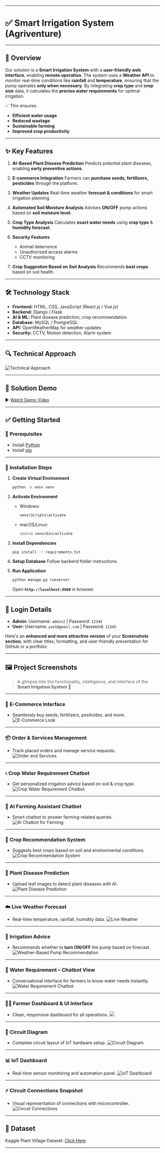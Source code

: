 
---

# ✅ Smart Irrigation System (Agriventure)


---

## 🌱 **Overview**

Our solution is a **Smart Irrigation System** with a **user-friendly web interface**, enabling **remote operation**.
The system uses a **Weather API** to monitor real-time conditions like **rainfall** and **temperature**, ensuring that the pump operates **only when necessary**.
By integrating **crop type** and **crop size** data, it calculates the **precise water requirements** for optimal irrigation.

✅ This ensures:

* **Efficient water usage**
* **Reduced wastage**
* **Sustainable farming**
* **Improved crop productivity**

---

## ✨ **Key Features**

1. **AI-Based Plant Disease Prediction**
   Predicts potential plant diseases, enabling **early preventive actions**.

2. **E-commerce Integration**
   Farmers can **purchase seeds, fertilizers, pesticides** through the platform.

3. **Weather Updates**
   Real-time weather **forecast & conditions** for smart irrigation planning.

4. **Automated Soil Moisture Analysis**
   Advises **ON/OFF** pump actions based on **soil moisture level**.

5. **Crop Type Analysis**
   Calculates **exact water needs** using **crop type** & **humidity forecast**.

6. **Security Features**

   * Animal deterrence
   * Unauthorized access alarms
   * CCTV monitoring

7. **Crop Suggestion Based on Soil Analysis**
   Recommends **best crops** based on soil health.

---

## 🛠 **Technology Stack**

* **Frontend:** HTML, CSS, JavaScript (React.js / Vue.js)
* **Backend:** Django / Flask
* **AI & ML:** Plant disease prediction, crop recommendation
* **Database:** MySQL / PostgreSQL
* **API:** OpenWeatherMap for weather updates
* **Security:** CCTV, Motion detection, Alarm system

---

## 🔍 **Technical Approach**

![Technical Approach](https://github.com/user-attachments/assets/eae2f1db-cfb0-4471-ac8e-7699d7e2d844)

---

## 🎥 **Solution Demo**

▶ [Watch Demo Video](https://drive.google.com/file/d/1b5olEgKwLdLihWeVnfrQgtZYsAk_N0Lm/view?usp=sharing)

---

## ✅ **Getting Started**

### 📌 **Prerequisites**

* Install [Python](https://www.python.org/downloads/)
* Install [pip](https://pip.pypa.io/en/stable/)

---

### 🔽 **Installation Steps**

1. **Create Virtual Environment**

   ```bash
   python -m venv venv
   ```

2. **Activate Environment**

   * Windows:

     ```bash
     venv\Scripts\activate
     ```
   * macOS/Linux:

     ```bash
     source venv/bin/activate
     ```

3. **Install Dependencies**

   ```bash
   pip install -r requirements.txt
   ```

4. **Setup Database**
   Follow backend folder instructions.

5. **Run Application**

   ```bash
   python manage.py runserver
   ```

   Open **`http://localhost:8000`** in browser.

---

## 🔐 **Login Details**

* **Admin:**
  Username: `admin2` | Password: `12345`
* **User:**
  Username: `yash@gmail.com` | Password: `12345`

Here's an **enhanced and more attractive version** of your **Screenshots section**, with clear titles, formatting, and user-friendly presentation for GitHub or a portfolio:

---

## 🖼️ **Project Screenshots**

> A glimpse into the functionality, intelligence, and interface of the **Smart Irrigation System** 🚀

---

### 🛒 **E-Commerce Interface**

* Seamlessly buy seeds, fertilizers, pesticides, and more.
  ![E-Commerce Look](screenshot/1.jpg)

---

### 📦 **Order & Services Management**

* Track placed orders and manage service requests.
  ![Order and Services](screenshot/2.jpg)

---

### 💧 **Crop Water Requirement Chatbot**

* Get personalized irrigation advice based on soil & crop type.
  ![Crop Water Requirement Chatbot](screenshot/3.jpg)

---

### 🤖 **AI Farming Assistant Chatbot**

* Smart chatbot to answer farming-related queries.
  ![AI Chatbot for Farming](screenshot/4.jpg)

---

### 🌾 **Crop Recommendation System**

* Suggests best crops based on soil and environmental conditions.
  ![Crop Recommendation System](screenshot/5.jpg)

---

### 🦠 **Plant Disease Prediction**

* Upload leaf images to detect plant diseases with AI.
  ![Plant Disease Prediction](screenshot/6.jpg)

---

### ☁️ **Live Weather Forecast**

* Real-time temperature, rainfall, humidity data.
  ![Live Weather](screenshot/7.jpg)

---

### 🚿 **Irrigation Advice**

* Recommends whether to **turn ON/OFF** the pump based on forecast.
  ![Weather-Based Pump Recommendation](screenshot/8.jpg)

---

### 💬 **Water Requirement – Chatbot View**

* Conversational interface for farmers to know water needs instantly.
  ![Water Requirement Chatbot](screenshot/9.jpg)

---

### 🧑‍🌾 **Farmer Dashboard & UI Interface**

* Clean, responsive dashboard for all operations.
  ![](screenshot/10.jpg)

---

### 🔌 **Circuit Diagram**

* Complete circuit layout of IoT hardware setup.
  ![Circuit Diagram](screenshot/13.jpg)

---

### 📊 **IoT Dashboard**

* Real-time sensor monitoring and automation panel.
  ![IoT Dashboard](screenshot/14.jpg)

---

### ⚡ **Circuit Connections Snapshot**

* Visual representation of connections with microcontroller.
  ![Circuit Connections](screenshot/15.jpg)

---

## 📂 **Dataset**

Kaggle Plant Village Dataset:
[Click Here](https://www.kaggle.com/datasets/abdallahalidev/plantvillage-dataset)

---
